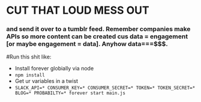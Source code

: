 # CUT THAT LOUD MESS OUT

### and send it over to a tumblr feed. Remember companies make APIs so more content can be created cus data = engagement [or maybe engagement = data]. Anyhow data===$$$.

#Run this shit like:

- Install forever globially via node
- `npm install`
- Get ur variables in a twist
- `SLACK_API=* CONSUMER_KEY=* CONSUMER_SECRET=* TOKEN=* TOKEN_SECRET=* BLOG=* PROBABILTY=* forever start main.js`
